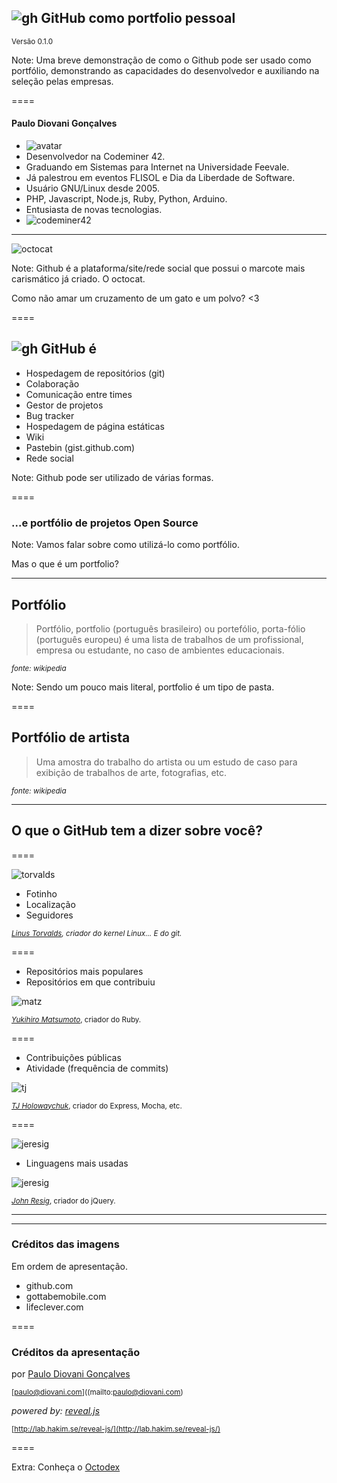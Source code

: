 
## ![gh][gh] <!-- .element: class="no-border no-background" --> GitHub como portfolio pessoal

<small>Versão 0.1.0</small>

[gh]: img/GitHub-Mark-Light-64px.png

Note:
Uma breve demonstração de como o Github pode ser usado como portfólio,
demonstrando as capacidades do desenvolvedor e auxiliando na seleção 
pelas empresas.

====
<!-- .slide: class="author" -->

#### Paulo Diovani Gonçalves

* ![avatar](img/avatar-pb.jpg) <!-- .element: class="pull-right" -->
* Desenvolvedor na Codeminer 42.
* Graduando em Sistemas para Internet na Universidade Feevale.
* Já palestrou em eventos FLISOL e Dia da Liberdade de Software.
* Usuário GNU/Linux desde 2005.
* PHP, Javascript, Node.js, Ruby, Python, Arduino.
* Entusiasta de novas tecnologias.
* ![codeminer42](img/codeminer.png) <!-- .element: class="pull-right no-border no-background" -->

----
<!-- .slide: data-background="#666" -->

![octocat](img/Octocat.png) <!-- .element: class="no-border no-background" -->

Note:
Github é a plataforma/site/rede social que possui o marcote
mais carismático já criado. O octocat.

Como não amar um cruzamento de um gato e um polvo? <3

==== 

## ![gh][gh] <!-- .element: class="no-border no-background" --> GitHub é

* Hospedagem de repositórios (git)
* Colaboração <!-- .element: class="fragment" data-fragment="1" -->
* Comunicação entre times <!-- .element: class="fragment" data-fragment="1" -->
* Gestor de projetos <!-- .element: class="fragment" data-fragment="1" -->
* Bug tracker <!-- .element: class="fragment" data-fragment="1" -->
* Hospedagem de página estáticas <!-- .element: class="fragment" data-fragment="1" -->
* Wiki <!-- .element: class="fragment" data-fragment="1" -->
* Pastebin (gist.github.com) <!-- .element: class="fragment" data-fragment="1" -->
* Rede social <!-- .element: class="fragment" data-fragment="1" -->

[gh]: img/GitHub-Mark-Light-64px.png

Note:
Github pode ser utilizado de várias formas.

====

### ...e portfólio de projetos Open Source

Note:
Vamos falar sobre como utilizá-lo como portfólio.

Mas o que é um portfolio?

----
<!-- .slide: data-background="img/portfolio-01.png" -->

## Portfólio

> Portfólio, portfolio (português brasileiro) ou portefólio,
> porta-fólio (português europeu) é uma lista de trabalhos
> de um profissional, empresa ou estudante, no caso de
> ambientes educacionais.

<small>_fonte: wikipedia_</small>

Note:
Sendo um pouco mais literal, portfolio é um tipo de 
pasta.

====
<!-- .slide: data-background="img/portfolio-02.png" -->

## Portfólio de artista

> Uma amostra do trabalho do artista ou um estudo de caso para
> exibição de trabalhos de arte, fotografias, etc.

<small>_fonte: wikipedia_</small>

----

## O que o GitHub tem a dizer sobre você?

====

![torvalds](img/gh-01.jpg) <!-- .element class="pull-left" -->

* Fotinho
* Localização
* Seguidores

<small>_[Linus Torvalds](https://github.com/torvalds), criador do 
kernel Linux... E do git._</small>

====

* Repositórios mais populares
* Repositórios em que contribuiu

![matz](img/gh-02.jpg)

<small>_[Yukihiro Matsumoto](https://github.com/matz)_, criador do
Ruby.</small>

====

* Contribuições públicas
* Atividade (frequência de commits)

![tj](img/gh-03.jpg)

<small>_[TJ Holowaychuk](https://github.com/tj)_, criador do Express,
Mocha, etc.</small>

====

![jeresig](img/gh-04.jpg) <!-- .element class="pull-right" -->

* Linguagens mais usadas

![jeresig](img/gh-05.jpg)

<small>_[John Resig](https://github.com/jeresig)_, criador do jQuery.</small>

----



----

### Créditos das imagens

Em ordem de apresentação.

* github.com
* gottabemobile.com
* lifeclever.com

====

### Créditos da apresentação

por [Paulo Diovani Gonçalves](mailto:paulo@diovani.com)

<small>[paulo@diovani.com]((mailto:paulo@diovani.com)</small>

_powered by: [reveal.js](http://lab.hakim.se/reveal-js/)_

<small>[http://lab.hakim.se/reveal-js/](http://lab.hakim.se/reveal-js/)</small>

====

Extra: Conheça o [Octodex][octodex]

[octodex]: https://octodex.github.com/ "GitHub Octodex"
